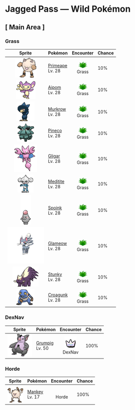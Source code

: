 # Jagged Pass — Wild Pokémon

## [ Main Area ]

### Grass

| Sprite | Pokémon | Encounter | Chance |
|:------:|---------|:---------:|--------|
| ![Primeape](../../assets/sprites/primeape/front.gif "Primeape: When Primeape becomes furious, its blood circulation is boosted. In turn, its muscles are made even stronger. However, it also becomes much less intelligent at the same time.") | [Primeape](../../pokemon/primeape.md/)<br>Lv. 28 | ![Grass](../../assets/encounter_types/grass.png "Grass")<br>Grass | 10% |
| ![Aipom](../../assets/sprites/aipom/front.gif "Aipom: Aipom’s tail ends in a hand-like appendage that can be cleverly manipulated. However, because the Pokémon uses its tail so much, its real hands have become rather clumsy.") | [Aipom](../../pokemon/aipom.md/)<br>Lv. 28 | ![Grass](../../assets/encounter_types/grass.png "Grass")<br>Grass | 10% |
| ![Murkrow](../../assets/sprites/murkrow/front.gif "Murkrow: Murkrow was feared and loathed as the alleged bearer of ill fortune. This Pokémon shows strong interest in anything that sparkles or glitters. It will even try to steal rings from women.") | [Murkrow](../../pokemon/murkrow.md/)<br>Lv. 28 | ![Grass](../../assets/encounter_types/grass.png "Grass")<br>Grass | 10% |
| ![Pineco](../../assets/sprites/pineco/front.gif "Pineco: Pineco hangs from a tree branch and patiently waits for prey to come along. If the Pokémon is disturbed while eating by someone shaking its tree, it drops down to the ground and explodes with no warning.") | [Pineco](../../pokemon/pineco.md/)<br>Lv. 28 | ![Grass](../../assets/encounter_types/grass.png "Grass")<br>Grass | 10% |
| ![Gligar](../../assets/sprites/gligar/front.gif "Gligar: Gligar glides through the air without a sound as if it were sliding. This Pokémon hangs on to the face of its foe using its clawed hind legs and the large pincers on its forelegs, then injects the prey with its poison barb.") | [Gligar](../../pokemon/gligar.md/)<br>Lv. 28 | ![Grass](../../assets/encounter_types/grass.png "Grass")<br>Grass | 10% |
| ![Meditite](../../assets/sprites/meditite/front.gif "Meditite: Meditite heightens its inner energy through meditation. It survives on just one berry a day. Minimal eating is another aspect of this Pokémon’s training.") | [Meditite](../../pokemon/meditite.md/)<br>Lv. 28 | ![Grass](../../assets/encounter_types/grass.png "Grass")<br>Grass | 10% |
| ![Spoink](../../assets/sprites/spoink/front.gif "Spoink: Spoink keeps a pearl on top of its head. The pearl functions to amplify this Pokémon’s psychokinetic powers. It is therefore on a constant search for a bigger pearl.") | [Spoink](../../pokemon/spoink.md/)<br>Lv. 28 | ![Grass](../../assets/encounter_types/grass.png "Grass")<br>Grass | 10% |
| ![Glameow](../../assets/sprites/glameow/front.png "Glameow: When it’s happy, Glameow demonstrates beautiful movements of its tail, like a dancing ribbon.") | [Glameow](../../pokemon/glameow.md/)<br>Lv. 28 | ![Grass](../../assets/encounter_types/grass.png "Grass")<br>Grass | 10% |
| ![Stunky](../../assets/sprites/stunky/front.gif "Stunky: It protects itself by spraying a noxious fluid from its rear. The stench lingers for 24 hours.") | [Stunky](../../pokemon/stunky.md/)<br>Lv. 28 | ![Grass](../../assets/encounter_types/grass.png "Grass")<br>Grass | 10% |
| ![Croagunk](../../assets/sprites/croagunk/front.gif "Croagunk: Inflating its poison sacs, it fills the area with an odd sound and hits flinching opponents with a poison jab.") | [Croagunk](../../pokemon/croagunk.md/)<br>Lv. 28 | ![Grass](../../assets/encounter_types/grass.png "Grass")<br>Grass | 10% |

### DexNav

| Sprite | Pokémon | Encounter | Chance |
|:------:|---------|:---------:|--------|
| ![Grumpig](../../assets/sprites/grumpig/front.gif "Grumpig: Grumpig uses the black pearls on its body to wield its fantastic powers. When it is doing so, it dances bizarrely. This Pokémon’s black pearls are valuable as works of art.") | [Grumpig](../../pokemon/grumpig.md/)<br>Lv. 50 | ![DexNav](../../assets/encounter_types/dexnav.png "DexNav")<br>DexNav | 100% |

### Horde

| Sprite | Pokémon | Encounter | Chance |
|:------:|---------|:---------:|--------|
| ![Mankey](../../assets/sprites/mankey/front.gif "Mankey: When Mankey starts shaking and its nasal breathing turns rough, it’s a sure sign that it is becoming angry. However, because it goes into a towering rage almost instantly, it is impossible for anyone to flee its wrath.") | [Mankey](../../pokemon/mankey.md/)<br>Lv. 17 | ![Horde](../../assets/encounter_types/horde.png "Horde")<br>Horde | 100% |

